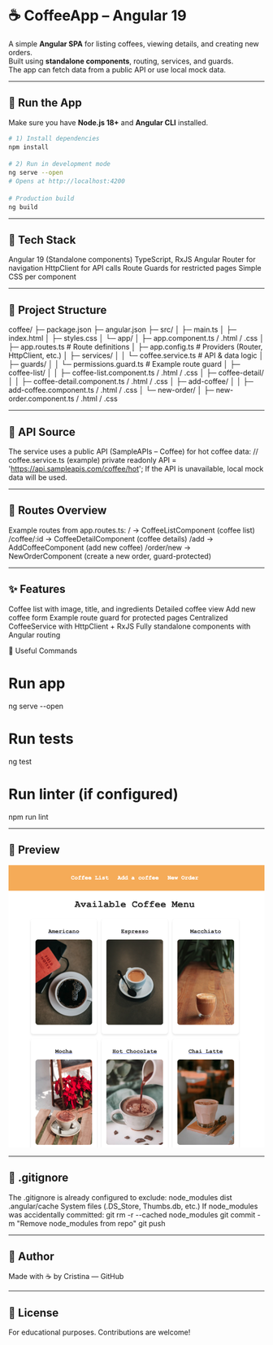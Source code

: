 # ☕ CoffeeApp – Angular 19

A simple **Angular SPA** for listing coffees, viewing details, and creating new orders.  
Built using **standalone components**, routing, services, and guards.  
The app can fetch data from a public API or use local mock data.

---

## 🚀 Run the App

Make sure you have **Node.js 18+** and **Angular CLI** installed.

```bash
# 1) Install dependencies
npm install

# 2) Run in development mode
ng serve --open
# Opens at http://localhost:4200

# Production build
ng build
```

---

## 🧠 Tech Stack
Angular 19 (Standalone components)
TypeScript, RxJS
Angular Router for navigation
HttpClient for API calls
Route Guards for restricted pages
Simple CSS per component

---

## 📁 Project Structure
coffee/
├─ package.json
├─ angular.json
├─ src/
│  ├─ main.ts
│  ├─ index.html
│  ├─ styles.css
│  └─ app/
│     ├─ app.component.ts / .html / .css
│     ├─ app.routes.ts           # Route definitions
│     ├─ app.config.ts           # Providers (Router, HttpClient, etc.)
│     ├─ services/
│     │  └─ coffee.service.ts    # API & data logic
│     ├─ guards/
│     │  └─ permissions.guard.ts # Example route guard
│     ├─ coffee-list/
│     │  ├─ coffee-list.component.ts / .html / .css
│     ├─ coffee-detail/
│     │  ├─ coffee-detail.component.ts / .html / .css
│     ├─ add-coffee/
│     │  ├─ add-coffee.component.ts / .html / .css
│     └─ new-order/
│        ├─ new-order.component.ts / .html / .css

---

## 🔗 API Source
The service uses a public API (SampleAPIs – Coffee) for hot coffee data:
// coffee.service.ts (example)
private readonly API = 'https://api.sampleapis.com/coffee/hot';
If the API is unavailable, local mock data will be used.

---

## 🧭 Routes Overview
Example routes from app.routes.ts:
/ → CoffeeListComponent (coffee list)
/coffee/:id → CoffeeDetailComponent (coffee details)
/add → AddCoffeeComponent (add new coffee)
/order/new → NewOrderComponent (create a new order, guard-protected)

---

## ✨ Features
Coffee list with image, title, and ingredients
Detailed coffee view
Add new coffee form
Example route guard for protected pages
Centralized CoffeeService with HttpClient + RxJS
Fully standalone components with Angular routing

🧪 Useful Commands
# Run app
ng serve --open

# Run tests
ng test

# Run linter (if configured)
npm run lint

---

## 📸 Preview

![CoffeeApp Screenshot](preview.png)

---

## 🧹 .gitignore
The .gitignore is already configured to exclude:
node_modules
dist
.angular/cache
System files (.DS_Store, Thumbs.db, etc.)
If node_modules was accidentally committed:
git rm -r --cached node_modules
git commit -m "Remove node_modules from repo"
git push

---

## 📌 Author
Made with ☕ by Cristina — GitHub

---

## 📜 License
For educational purposes. Contributions are welcome!